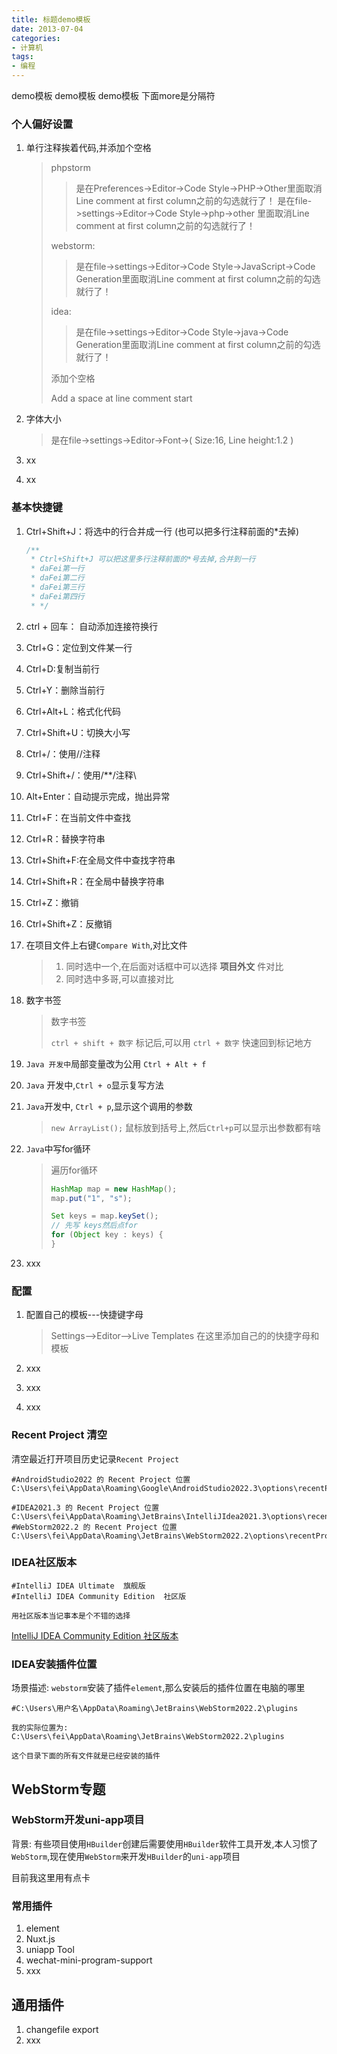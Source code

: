 ```yaml
---
title: 标题demo模板
date: 2013-07-04
categories: 
- 计算机
tags:
- 编程
---
```

demo模板
demo模板
demo模板
下面more是分隔符

<!-- more -->

### 个人偏好设置

1. 单行注释挨着代码,并添加个空格

   > phpstorm
   >
   > > 是在Preferences->Editor->Code Style->PHP->Other里面取消Line comment at first column之前的勾选就行了！
   > >  是在file->settings->Editor->Code Style->php->other 里面取消Line comment at first column之前的勾选就行了！
   >
   > webstorm:
   >
   > > 是在file->settings->Editor->Code Style->JavaScript->Code Generation里面取消Line comment at first column之前的勾选就行了！
   >
   > idea:
   >
   > > 是在file->settings->Editor->Code Style->java->Code Generation里面取消Line comment at first column之前的勾选就行了！
   >
   > 
   >
   > 添加个空格
   >
   > Add a space at line comment start

2. 字体大小

   > 是在file->settings->Editor->Font->(  Size:16, Line height:1.2  )

3. xx

4. xx

### 基本快捷键

1. Ctrl+Shift+J：将选中的行合并成一行 (也可以把多行注释前面的*去掉)

   ```javascript
   /**
    * Ctrl+Shift+J 可以把这里多行注释前面的*号去掉,合并到一行
    * daFei第一行
    * daFei第二行
    * daFei第三行
    * daFei第四行
    * */
   ```

2. ctrl + 回车： 自动添加连接符换行

2. Ctrl+G：定位到文件某一行

3. Ctrl+D:复制当前行

4. Ctrl+Y：删除当前行

5. Ctrl+Alt+L：格式化代码

6. Ctrl+Shift+U：切换大小写

7. Ctrl+/：使用//注释

8. Ctrl+Shift+/：使用/**/注释\

9. Alt+Enter：自动提示完成，抛出异常

10. Ctrl+F：在当前文件中查找

11. Ctrl+R：替换字符串

12. Ctrl+Shift+F:在全局文件中查找字符串

13. Ctrl+Shift+R：在全局中替换字符串

14. Ctrl+Z：撤销

15. Ctrl+Shift+Z：反撤销

17. 在项目文件上右键`Compare With`,对比文件

    > 1. 同时选中一个,在后面对话框中可以选择 **项目外文** 件对比
    > 2. 同时选中多哥,可以直接对比

18. 数字书签

    > 数字书签
    >
    > `ctrl + shift + 数字` 标记后,可以用 `ctrl + 数字` 快速回到标记地方

19. `Java 开发中`局部变量改为公用 `Ctrl + Alt + f`

20. `Java` 开发中,`Ctrl + o`显示复写方法

21. `Java`开发中, `Ctrl + p`,显示这个调用的参数

    > `new ArrayList();` 鼠标放到括号上,然后`Ctrl+p`可以显示出参数都有啥

22. `Java`中写for循环

    > 遍历for循环
    >
    > ```java
    > HashMap map = new HashMap();
    > map.put("1", "s");
    > 
    > Set keys = map.keySet();
    > // 先写 keys然后点for
    > for (Object key : keys) {
    > }
    > ```
    >
    > 

15. xxx

### 配置

1. 配置自己的模板---快捷键字母

   > Settings-->Editor-->Live Templates 在这里添加自己的的快捷字母和模板

2. xxx

3. xxx

4. xxx

### Recent Project 清空

清空最近打开项目历史记录`Recent Project`

```wiki
#AndroidStudio2022 的 Recent Project 位置
C:\Users\fei\AppData\Roaming\Google\AndroidStudio2022.3\options\recentProjects.xml

#IDEA2021.3 的 Recent Project 位置
C:\Users\fei\AppData\Roaming\JetBrains\IntelliJIdea2021.3\options\recentProjects.xml
#WebStorm2022.2 的 Recent Project 位置
C:\Users\fei\AppData\Roaming\JetBrains\WebStorm2022.2\options\recentProjects.xml
```

### IDEA社区版本

```wiki
#IntelliJ IDEA Ultimate  旗舰版
#IntelliJ IDEA Community Edition  社区版

用社区版本当记事本是个不错的选择
```

[IntelliJ IDEA Community Edition 社区版本](https://www.jetbrains.com/idea/download/?section=windows)

### IDEA安装插件位置

场景描述: `webstorm`安装了插件`element`,那么安装后的插件位置在电脑的哪里

```wiki
#C:\Users\用户名\AppData\Roaming\JetBrains\WebStorm2022.2\plugins

我的实际位置为:
C:\Users\fei\AppData\Roaming\JetBrains\WebStorm2022.2\plugins

这个目录下面的所有文件就是已经安装的插件
```





## WebStorm专题

### WebStorm开发uni-app项目

背景: 有些项目使用`HBuilder`创建后需要使用`HBuilder`软件工具开发,本人习惯了`WebStorm`,现在使用`WebStorm`来开发`HBuilder`的`uni-app`项目

目前我这里用有点卡

### 常用插件

1. element
2. Nuxt.js
3. uniapp Tool
4. wechat-mini-program-support
5. xxx

## 通用插件

1. changefile export
2. xxx















